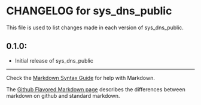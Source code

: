 # CHANGELOG for sys_dns_public

This file is used to list changes made in each version of sys_dns_public.

## 0.1.0:

* Initial release of sys_dns_public

- - - 
Check the [Markdown Syntax Guide](http://daringfireball.net/projects/markdown/syntax) for help with Markdown.

The [Github Flavored Markdown page](http://github.github.com/github-flavored-markdown/) describes the differences between markdown on github and standard markdown.
